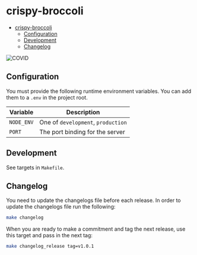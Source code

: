 # crispy-broccoli

- [crispy-broccoli](#crispy-broccoli)
  - [Configuration](#configuration)
  - [Development](#development)
  - [Changelog](#changelog)

![COVID](https://media.giphy.com/media/XgXj1tk82ho7ZNPb48/giphy.gif)

## Configuration

You must provide the following runtime environment variables. You can add them to a `.env` in the project root.

| Variable   | Description                        |
| ---------- | ---------------------------------- |
| `NODE_ENV` | One of `development`, `production` |
| `PORT`     | The port binding for the server    |


## Development

See targets in `Makefile`.

## Changelog

You need to update the changelogs file before each release. In order to update
the changelogs file run the following:

```bash
make changelog
```

When you are ready to make a commitment and tag the next release, use this
target and pass in the next tag:

```bash
make changelog_release tag=v1.0.1
```

